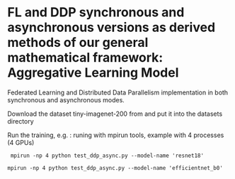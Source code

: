 # FL and DDP synchronous and asynchronous versions as derived methods of our general mathematical framework: Aggregative Learning Model

Federated Learning and Distributed Data Parallelism implementation in both synchronous and asynchronous modes. 

Download the dataset tiny-imagenet-200 from  and put it into the datasets directory

Run the training, e.g. : runing with mpirun tools, example with 4 processes (4 GPUs)

`` mpirun -np 4 python test_ddp_async.py --model-name 'resnet18'``

`` mpirun -np 4 python test_ddp_async.py --model-name 'efficientnet_b0' ``



